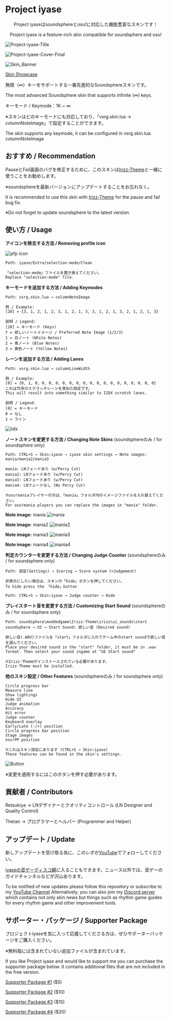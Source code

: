 # Project iyase
<p align="center">
Project iyaseはsoundsphereとosu!に対応した機能豊富なスキンです！
<p align="center">
  Project iyase is a feature-rich skin compatible for soundsphere and osu!
</p>

![Project-iyase-Title](https://github.com/user-attachments/assets/6a2dcd47-e9b1-4a8f-ac42-1de8f04e5d89)

![Project-iyase-Cover-Final](https://github.com/user-attachments/assets/f39f4cdc-22ba-4c30-925f-3c30154e8c45)


![Skin_Banner](https://github.com/iyaseotoge/Project-iyase/assets/168723509/13a1049a-c195-4469-9281-d67e738eb185)

[Skin Showcase](https://youtu.be/BZWl2kSDWa8?si=K6EspHVbZuVublq9)

無限（∞）キーをサポートする一番先進的なSoundsphereスキンです。

The most advanced Soundsphere skin that supports infinite (∞) keys.

キーモード / Keymode：1K ~ ∞

※スキンはどのキーモードにも対応しており、「vsrg.skin.lua → columnNoteImage」で設定することができます。

The skin supports any keymode, it can be configured in vsrg.skin.lua: columnNoteImage


## おすすめ / Recommendation
PauseとFail画面のバグを修正するために、このスキンは[Irizz-Theme](https://github.com/Thetan-ILW/Irizz-Theme)と一緒に使うことをお勧めします。

※soundsphereを最新バージョンにアップデートすることをお忘れなく。

It is recommended to use this skin with [Irizz-Theme](https://github.com/Thetan-ILW/Irizz-Theme) for the pause and fail bug fix.

※Do not forget to update soundsphere to the latest version.


## 使い方 / Usage

**アイコンを除去する方法 / Removing profile icon**

![pfp icon](https://github.com/user-attachments/assets/b926f8d5-c339-44c9-ba7a-29c08474c346)

```
Path: iyase/Extra/selection-mode/Clean

「selection-mode」ファイルを置き換えてください。
Replace "selection-mode" file.
```

**キーモードを追加する方法 / Adding Keymodes**
```
Path: vsrg.skin.lua → columnNoteImage

例 / Example:
[20] = {3, 1, 2, 1, 2, 3, 1, 2, 1, 3, 3, 1, 2, 1, 3, 2, 1, 2, 1, 3}

説明 / Legend:
[20] = キーモード (Keys)
Y = 欲しいノートイメージ / Preferred Note Image (1/2/3)
1 = 白ノート (White Notes)
2 = 青ノート (Blue Notes)
3 = 黄色ノート (Yellow Notes)
```
**レーンを追加する方法 / Adding Lanes**
```
Path: vsrg.skin.lua → columnLineWidth

例 / Example:
[8] = {0, 1, 0, 0, 0, 0, 0, 0, 0, 0, 0, 0, 0, 0, 0, 0, 0, 0, 0, 0}
これは弐寺のスクラッチレーンを真似た設定です。
This will result into something similar to IIDX scratch lanes.

説明 / Legend:
[8] = キーモード
0 = なし
1 = ライン
```
![iidx](https://github.com/iyaseotoge/Project-iyase/assets/168723509/cfd44fee-fe98-46fe-ac6b-4ad37d00af2f)

**ノートスキンを変更する方法 / Changing Note Skins** (soundsphereのみ / for soundsphere only)
```
Path: CTRL+S → Skin:iyase → iyase skin settings → Note images: mania/mania2/mania3

mania: LNフェードあり (w/Percy Cut)
mania2: LNフェードあり (w/Percy Cut)
mania3: LNフェードあり (w/Percy Cut)
mania4: LNフェードなし (No Percy Cut)

※osu!maniaプレイヤーの方は、「mania」フォルダ内のイメージファイルを入れ替えてください。
For osu!mania players you can replace the images in "mania" folder.
```
**Note image:** mania
![mania](https://github.com/iyaseotoge/Project-iyase/assets/168723509/5dcd3522-1b77-4efc-bd76-95c411854050)

**Note image:** mania2
![mania2](https://github.com/iyaseotoge/Project-iyase/assets/168723509/88a0626e-a85f-438a-a88e-03d7d94daa9e)

**Note image:** mania3
![mania3](https://github.com/iyaseotoge/Project-iyase/assets/168723509/873fc4da-210b-4462-9571-99b97a71ab28)

**Note image:** mania4
![mania4](https://github.com/iyaseotoge/Project-iyase/assets/168723509/b40fbe9c-020c-46cf-ab48-578fb95570de)

**判定カウンターを変更する方法 / Changing Judge Counter** (soundsphereのみ / for soundsphere only)
```
Path: 設定(Settings) → Scoring → Score system (+Judgement)

非表示にしたい場合は、スキンの「hide」ボタンを押してください。
To hide press the 「hide」button

Path: CTRL+S → Skin:iyase → Judge counter → Hide
```

**プレイスタート音を変更する方法 / Customizing Start Sound** (soundsphereのみ / for soundsphere only)
```
Path: soundsphere\moddedgame\Irizz-Theme\irizz\ui_sounds\start
soundsphere → UI → Start Sound: 欲しい音 (Desired sound)

欲しい音(.WAV)ファイルを「start」フォルダに入れてゲーム中のstart soundで欲しい音を選んでください。
Place your desired sound in the "start" folder, it must be in .wav format. Then select your sound ingame at "UI Start sound"

※Irizz-Themeがインストールされている必要があります。
Irizz-Theme must be installed.
```

**他のスキン設定 / Other Features** (soundsphereのみ / for soundsphere only)
```
Circle progress bar
Measure line
Show lightings
Hide UI
Judge animation
Accuracy
Hit error
Judge counter
Keyboard overlay
Early/Late (-/+) position
Circle progress bar position
Stage images
osu!PP position

※これはスキン設定にあります (CTRL+S → Skin:iyase)
These features can be found in the skin's settings.
```
![Button](https://github.com/iyaseotoge/Project-iyase/assets/168723509/7768291a-5380-4199-ab18-54110553149c)

※変更を適用するにはこのボタンを押す必要があります。

## 貢献者 / Contributors
Retsukiya → LNデザイナーとクオリティコントロール (LN Designer and Quality Control)

Thetan → プログラマーとヘルパー (Programmer and Helper)

## アップデート / Update
新しアップデートを受け取る為に、このレポか[YouTube](https://www.youtube.com/@iyase_otoge)でフォローしてください。

[iyaseの音ゲーディスコ鯖](https://discord.gg/sxNMa5eWD3)に入ることもできます。ニュース以外では、音ゲーのガイドチャンネルなどが沢山あります。

To be notified of new updates please follow this repository or subscribe to my [YouTube Channel](https://www.youtube.com/@iyase_otoge)
Alternatively, you can also join my [Discord server](https://discord.gg/sxNMa5eWD3) which contains not only skin news but things such as rhythm game guides for every rhythm game and other improvement tools.

## サポーター・パッケージ / Supporter Package
プロジェクトiyaseを気に入って応援してくださる方は、ぜひサポーターパッケージをご購入ください。

※無料版には含まれていない追加ファイルが含まれています。

If you like Project iyase and would like to support me you can purchase the supporter package below. It contains additional files that are not included in the free version.

[Supporter Package #1](https://www.patreon.com/iyase_otoge/shop/project-iyase-v2-3-supporter-package-1-271381?utm_medium=clipboard_copy&utm_source=copyLink&utm_campaign=productshare_creator&utm_content=join_link) ($5)

[Supporter Package #2](https://www.patreon.com/iyase_otoge/shop/project-iyase-v2-3-supporter-package-2-271403?utm_medium=clipboard_copy&utm_source=copyLink&utm_campaign=productshare_creator&utm_content=join_link) ($10)

[Supporter Package #3](https://www.patreon.com/iyase_otoge/shop/project-iyase-v2-3-supporter-package-3-271407?utm_medium=clipboard_copy&utm_source=copyLink&utm_campaign=productshare_creator&utm_content=join_link) ($15)

[Supporter Package #4](https://www.patreon.com/iyase_otoge/shop/project-iyase-v2-3-supporter-package-4-271416?utm_medium=clipboard_copy&utm_source=copyLink&utm_campaign=productshare_creator&utm_content=join_link) ($20)
